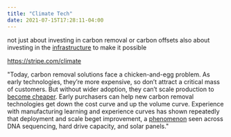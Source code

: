 ```yaml
---
title: "Climate Tech"
date: 2021-07-15T17:28:11-04:00
---
```


not just about investing in carbon removal or carbon offsets 
also about investing in the [infrastructure](/thoughts/infrastructure) to make it possible

https://stripe.com/climate

"Today, carbon removal solutions face a chicken-and-egg problem. As early technologies, they’re more expensive, so don’t attract a critical mass of customers. But without wider adoption, they can’t scale production to [become cheaper](https://en.wikipedia.org/wiki/Experience_curve_effects). Early purchasers can help new carbon removal technologies get down the cost curve and up the volume curve. Experience with manufacturing learning and experience curves has shown repeatedly that deployment and scale beget improvement, a [phenomenon](https://journals.plos.org/plosone/article?id=10.1371/journal.pone.0052669) seen across DNA sequencing, hard drive capacity, and solar panels."

